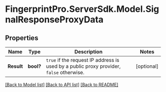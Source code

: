 # FingerprintPro.ServerSdk.Model.SignalResponseProxyData
## Properties

Name | Type | Description | Notes
------------ | ------------- | ------------- | -------------
**Result** | **bool?** | `true` if the request IP address is used by a public proxy provider, `false` otherwise.  | [optional] 

[[Back to Model list]](../README.md#documentation-for-models) [[Back to API list]](../README.md#documentation-for-api-endpoints) [[Back to README]](../README.md)

